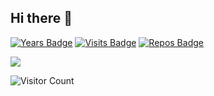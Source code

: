 ## Hi there 👋
[![Years Badge](https://badges.pufler.dev/years/mirbyte)](https://badges.pufler.dev)
[![Visits Badge](https://badges.pufler.dev/visits/mirbyte/badge-it)](https://badges.pufler.dev)
[![Repos Badge](https://badges.pufler.dev/repos/mirbyte)](https://badges.pufler.dev)


![](https://komarev.com/ghpvc/?username=your-github-username&color=dc143c)








![Visitor Count](https://hit.yhype.me/github/profile?account_id=83219244)

